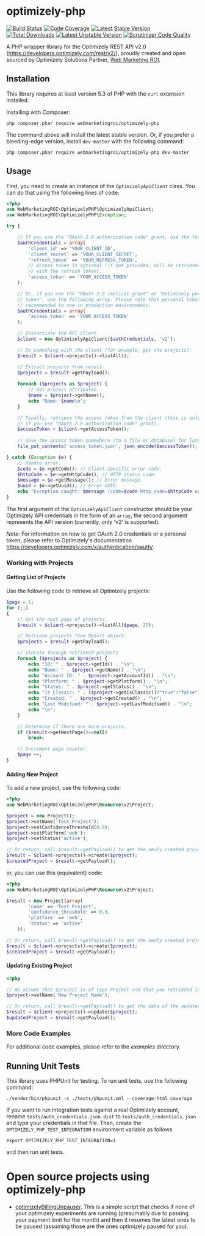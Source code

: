 # optimizely-php

[![Build Status](https://travis-ci.org/webmarketingroi/optimizely-php.svg?branch=master)](http://travis-ci.org/webmarketingroi/optimizely-php) 
[![Code Coverage](https://scrutinizer-ci.com/g/webmarketingroi/optimizely-php/badges/coverage.png)](https://scrutinizer-ci.com/g/webmarketingroi/optimizely-php/?branch=master)
[![Latest Stable Version](https://poser.pugx.org/webmarketingroi/optimizely-php/v/stable.svg)](https://packagist.org/packages/webmarketingroi/optimizely-php) 
[![Total Downloads](https://poser.pugx.org/webmarketingroi/optimizely-php/downloads.svg)](https://packagist.org/packages/webmarketingroi/optimizely-php) 
[![Latest Unstable Version](https://poser.pugx.org/webmarketingroi/optimizely-php/v/unstable.svg)](https://packagist.org/packages/webmarketingroi/optimizely-php)
[![Scrutinizer Code Quality](https://scrutinizer-ci.com/g/webmarketingroi/optimizely-php/badges/quality-score.png?b=master)](https://scrutinizer-ci.com/g/webmarketingroi/optimizely-php/?branch=master)

A PHP wrapper library for the Optimizely REST API v2.0 (https://developers.optimizely.com/rest/v2/), proudly created and open sourced by Optimizely Solutions Partner, [Web Marketing ROI](https://www.webmarketingroi.com.au/).

## Installation

This library requires at least version 5.3 of PHP with the `curl` extension installed.

Installing with Composer:

`php composer.phar require webmarketingroi/optimizely-php`

The command above will install the latest stable version.
Or, if you prefer a bleeding-edge version, install `dev-master` with the following
command:

`php composer.phar require webmarketingroi/optimizely-php dev-master`

## Usage

First, you need to create an instance of the `OptimizelyApiClient` class. You can do that
using the following lines of code:

```php
<?php
use WebMarketingROI\OptimizelyPHP\OptimizelyApiClient;
use WebMarketingROI\OptimizelyPHP\Exception;

try {

    // If you use the "OAuth 2.0 authorization code" grant, use the following array.
    $authCredentials = array(
        'client_id' => 'YOUR_CLIENT_ID',
        'client_secret' => 'YOUR_CLIENT_SECRET',
        'refresh_token' => 'YOUR_REFRESH_TOKEN',
        // Access token is optional (if not provided, will be retrieved automatically
        // with the refresh token).
        'access_token' => 'YOUR_ACCESS_TOKEN'
    );

    // Or, if you use the "OAuth 2.0 implicit grant" or "Optimizely personal 
    // token", use the following array. Please note that personal tokens are not
    // recommended to use in production environments.
    $authCredentials = array(
        'access_token' => 'YOUR_ACCESS_TOKEN'
    );

    // Instantiate the API client.
    $client = new OptimizelyApiClient($authCredentials, 'v2');

    // Do something with the client (for example, get the projects).
    $result = $client->projects()->listAll();

    // Extract projects from result.
    $projects = $result->getPayload();
        
    foreach ($projects as $project) {
        // Get project attributes.
        $name = $project->getName();
        echo "Name: $name\n";
    }

    // Finally, retrieve the access token from the client (this is only required
    // if you use "OAuth 2.0 authorization code" grant).
    $accessToken = $client->getAccessToken();
    
    // Save the access token somewhere (to a file or database) for later use.
    file_put_contents('access_token.json', json_encode($accessToken));

} catch (Exception $e) {
    // Handle error.
    $code = $e->getCode(); // Client-specific error code.
    $httpCode = $e->getHttpCode(); // HTTP status code.
    $message = $e->getMessage(); // Error message.
    $uuid = $e->getUuid(); // Error UUID.
    echo "Exception caught: $message (code=$code http_code=$httpCode uuid=$uuid)\n";
}
```

The first argument of the `OptimizelyApiClient` constructor should be your Optimizely 
API credentials in the form of an `array`, the second argument represents the API version 
(currently, only 'v2' is supported).

*Note*: For information on how to get OAuth 2.0 credentials or a personal token, 
please refer to Optimizely's documentation https://developers.optimizely.com/x/authentication/oauth/.

### Working with Projects

#### Getting List of Projects

Use the following code to retrieve all Optimizely projects:

```php
$page = 1;
for (;;)
{
    // Get the next page of projects.
    $result = $client->projects()->listAll($page, 25);

    // Retrieve projects from Result object.
    $projects = $result->getPayload();

    // Iterate through retrieved projects
    foreach ($projects as $project) {
        echo "ID: " . $project->getId() . "\n";
        echo "Name: " . $project->getName() . "\n";
        echo "Account ID: " . $project->getAccountId() . "\n";
        echo "Platform: " . $project->getPlatform() . "\n";
        echo "Status: " . $project->getStatus() . "\n";
        echo "Is Classic: " . ($project->getIsClassic()?"true":"false") . "\n";
        echo "Created: " . $project->getCreated() . "\n";
        echo "Last Modified: " . $project->getLastModified() . "\n";
        echo "\n";
    }

    // Determine if there are more projects.
    if ($result->getNextPage()==null)
        break;

    // Increment page counter. 
    $page ++;
}
```

#### Adding New Project

To add a new project, use the following code:

```php
<?php
use WebMarketingROI\OptimizelyPHP\Resource\v2\Project;

$project = new Project();
$project->setName('Test Project');
$project->setConfidenceThreshold(0.9);
$project->setPlatform('web');
$project->setStatus('active');

// On return, call $result->getPayload() to get the newly created project
$result = $client->projects()->create($project);
$createdProject = $result->getPayload();
```

or, you can use this (equivalent) code:

```php
<?php
use WebMarketingROI\OptimizelyPHP\Resource\v2\Project;

$result = new Project(array(
        'name' => 'Test Project',
        'confidence_threshold' => 0.9,
        'platform' => 'web',
        'status' => 'active'
    ));

// On return, call $result->getPayload() to get the newly created project
$result = $client->projects()->create($project);
$createdProject = $result->getPayload();
```

#### Updating Existing Project

```php
<?php

// We assume that $project is of type Project and that you retrieved it earlier
$project->setName('New Project Name');

// On return, call $result->getPayload() to get the data of the updated project
$result = $client->projects()->update($project);
$updatedProject = $result->getPayload();
```

### More Code Examples

For additional code examples, please refer to the *examples* directory.

## Running Unit Tests

This library uses PHPUnit for testing. To run unit tests, use the following command:

```
./vendor/bin/phpunit -c ./tests/phpunit.xml --coverage-html coverage
```

If you want to run integration tests against a real Optimizely account, rename 
`tests/auth_credentials.json.dist` to `tests/auth_credentials.json` and type
your credentials in that file. Then, create the `OPTIMIZELY_PHP_TEST_INTEGRATION` 
environment variable as follows

`export OPTIMIZELY_PHP_TEST_INTEGRATION=1`

and then run unit tests.

# Open source projects using optimizely-php

* [optimizelyBillingUnpauser](https://github.com/LCD344/optimizelyBillingUnpauser). This is a simple script that checks if none of your optimizely experiments are running (presumably due to passing your payment limit for the month) and then it resumes the latest ones to be paused (assuming those are the ones optimizely paused for you).

